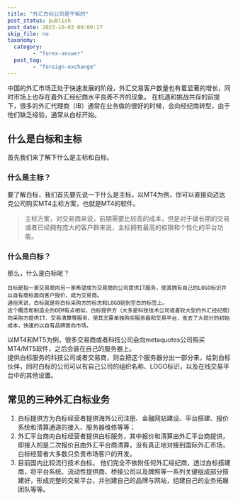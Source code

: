 ```yaml
---
title: "外汇白标公司是干嘛的"
post_status: publish
post_date: 2023-10-03 09:09:17
skip_file: no
taxonomy:
  category:
        - "forex-answer"
  post_tag:
        - "foreign-exchange"
---
```


中国的外汇市场正处于快速发展的阶段，外汇交易客户数量也有着显著的增长，同时市场上也存在着外汇经纪商水平良莠不齐的现象。 在机遇和挑战共存的前提下，很多的外汇代理商（IB）通常在业务做的很好的时候，会向经纪商转型，由于他们缺乏经验，通常从白标开始。

## 什么是白标和主标

首先我们来了解下什么是主标和白标。

### 什么是主标？

要了解白标，我们首先要先说一下什么是主标，以MT4为例，你可以直接向迈达克公司购买MT4主标方案，也就是MT4的软件。

> 主标方案，对交易商来说，前期需要比较高的成本，但是对于做长期的交易或者已经拥有庞大的客户群来说，主标拥有最高的权限和个性化的平台功能。

### 什么是白标？

那么，什么是白标呢？

```
白标是指一家交易商向另一家希望成为交易商的公司提供IT服务，使其拥有自己的LOGO标识并以自有商标面向客户报价，成为交易商。  
通俗来说，白标就是将白标采购方的标志和LOGO贴到空白的标签上。  
这个概念和制造业的OEM有点相似，白标提供方（大多是科技技术公司或者较大型的外汇经纪商）向采购方提供IT、交易清算等服务，使其无需单独购买服务器和交易平台，省去了大部分的初始成本，快速的以自有品牌面向市场。 
```

以MT4和MT5为例，很多交易商或者科技公司会向metaquotes公司购买MT4/MT5软件，之后会装在自己的服务器上。  
提供白标服务的科技公司或者交易商，则会把这个服务器分出一部分来，给到白标伙伴，同时白标的公司可以有自己公司的组织名称、LOGO标识，以及在线交易平台中的其他设置。

## 常见的三种外汇白标业务

1. 白标提供方为白标经营者提供海外公司注册、金融网站建设、平台搭建、报价系统和清算通道的接入、服务器维修等等；
2. 外汇平台商向白标经营者提供白标服务，其中报价和清算由外汇平台商提供，即接入的是二次报价且由外汇平台商清算，没有真正地对接到国际外汇市场，白标经营者大多数只负责市场客户的开发。
3. 目前国内比较流行技术白标。 他们完全不依附任何外汇经纪商，透过白标搭建商，将平台系统、流动性提供商、桥接公司以及牌照等一系列关键组成部分搭建好，形成完整的交易平台，并创建自己的品牌与网站，组建自己的业务拓展团队等等。
